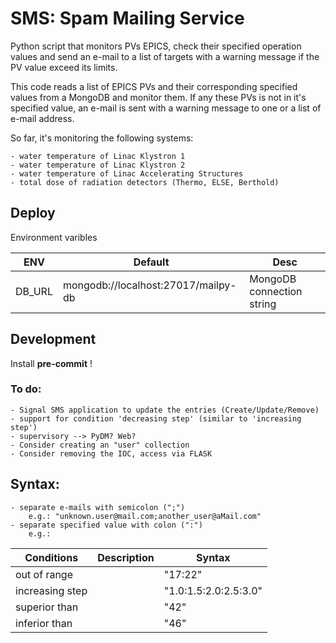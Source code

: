 SMS: Spam Mailing Service
============================================================
Python script that monitors PVs EPICS, check their specified operation values and send an e-mail to a list of targets with a warning message if the PV value exceed its limits.

This code reads a list of EPICS PVs and their corresponding specified values
from a MongoDB and monitor them. If any these PVs is not in it's specified
value, an e-mail is sent with a warning message to one or a list of e-mail
address.

So far, it's monitoring the following systems:

    - water temperature of Linac Klystron 1
    - water temperature of Linac Klystron 2
    - water temperature of Linac Accelerating Structures
    - total dose of radiation detectors (Thermo, ELSE, Berthold)

Deploy
------
Environment varibles

|ENV| Default | Desc |
|---|---------|------|
|DB_URL|mongodb://localhost:27017/mailpy-db|MongoDB connection string|

Development
-----------
Install **pre-commit** !

### To do:

    - Signal SMS application to update the entries (Create/Update/Remove)
    - support for condition 'decreasing step' (similar to 'increasing step')
    - supervisory --> PyDM? Web?
    - Consider creating an "user" collection
    - Consider removing the IOC, access via FLASK

## Syntax:

    - separate e-mails with semicolon (";")
        e.g.: "unknown.user@mail.com;another_user@aMail.com"
    - separate specified value with colon (":")
        e.g.:


| Conditions    | Description  |Syntax                |
|---------------|--------------|----------------------|
|out of range   |              |"17:22"               |
|increasing step|              |"1.0:1.5:2.0:2.5:3.0" |
|superior than  |              |"42"                  |
|inferior than  |              |"46"                  |
